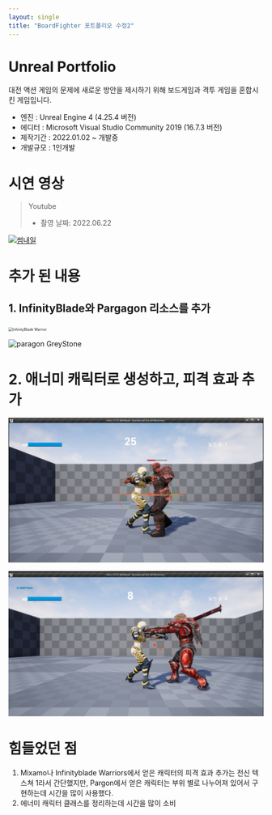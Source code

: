 ```yaml
---
layout: single
title: "BoardFighter 포트폴리오 수정2"
---
```


# Unreal Portfolio

대전 액션 게임의 문제에 새로운 방안을 제시하기 위해 보드게임과 격투 게임을 혼합시킨 게임입니다.

 - 엔진 : Unreal Engine 4 (4.25.4 버전)
 - 에디터 : Microsoft Visual Studio Community 2019 (16.7.3 버전)
 - 제작기간 : 2022.01.02 ~ 개발중
 - 개발규모 : 1인개발



# 시연 영상

> Youtube
>
> * 촬영 날짜: 2022.06.22

[![썸내일](http://img.youtube.com/vi/8zoq687pwPQ/0.jpg)](https://youtu.be/8zoq687pwPQ)



# 추가 된 내용



## 1. InfinityBlade와 Pargagon 리소스를 추가

<img src="https://cdn1.epicgames.com/ue/product/Screenshot/IBCharactersScreenshot01-1920x1080-cafda4838ff300b99c798f1445fcf812-min-1920x1080-0be2dc488b887c80c693829f725b79fb.png?resize=1&w=1920" alt="InfinityBlade Warrior" style="zoom: 50%;" />



![paragon GreyStone](https://cdn1.epicgames.com/ue/offer/Greystone_Screenshot_1-1918x1080-af82001fd9d2723010a6820ad6b0afdc.png?resize=1&w=1920)



# 2. 애너미 캐릭터로 생성하고, 피격 효과 추가

![HeatIamge-Infinityblade](..\images\2022-08-10-Myfirstproject-progress2\HeatIamge-Infinityblade.png)



![HeatImage-PargonGreystone](..\images\2022-08-10-Myfirstproject-progress2\HeatImage-PargonGreystone.png)



# 힘들었던 점

1.  Mixamo나 Infinityblade Warriors에서 얻은 캐릭터의 피격 효과 추가는 전신 텍스쳐 1라서 간단했지만, Pargon에서 얻은 캐릭터는 부위 별로 나누어져 있어서 구현하는데 시간을 많이 사용했다.
2. 에너미 캐릭터 클래스를 정리하는데 시간을 많이 소비